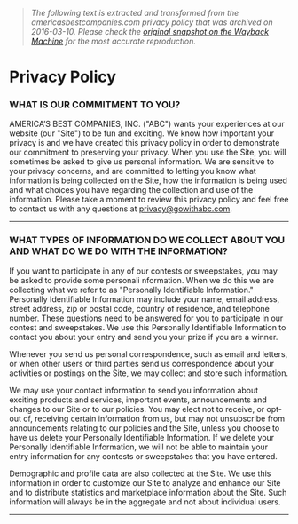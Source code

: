 > *The following text is extracted and transformed from the americasbestcompanies.com privacy policy that was archived on 2016-03-10. Please check the [original snapshot on the Wayback Machine](https://web.archive.org/web/20160310152737id_/http%3A//www.americasbestcompanies.com/about/PrivacyPolicy.aspx) for the most accurate reproduction.*

# Privacy Policy

### WHAT IS OUR COMMITMENT TO YOU?

AMERICA’S BEST COMPANIES, INC. ("ABC") wants your experiences at our website (our "Site") to be fun and exciting. We know how important your privacy is and we have created this privacy policy in order to demonstrate our commitment to preserving your privacy. When you use the Site, you will sometimes be asked to give us personal information. We are sensitive to your privacy concerns, and are committed to letting you know what information is being collected on the Site, how the information is being used and what choices you have regarding the collection and use of the information. Please take a moment to review this privacy policy and feel free to contact us with any questions at [privacy@gowithabc.com](mailto:privacy@gowithabc.com).

  


* * *

  


### WHAT TYPES OF INFORMATION DO WE COLLECT ABOUT YOU AND WHAT DO WE DO WITH THE INFORMATION?

If you want to participate in any of our contests or sweepstakes, you may be asked to provide some personali nformation. When we do this we are collecting what we refer to as "Personally Identifiable Information." Personally Identifiable Information may include your name, email address, street address, zip or postal code, country of residence, and telephone number. These questions need to be answered for you to participate in our contest and sweepstakes. We use this Personally Identifiable Information to contact you about your entry and send you your prize if you are a winner.

  
Whenever you send us personal correspondence, such as email and letters, or when other users or third parties send us correspondence about your activities or postings on the Site, we may collect and store such information.

  
We may use your contact information to send you information about exciting products and services, important events, announcements and changes to our Site or to our policies. You may elect not to receive, or opt-out of, receiving certain information from us, but may not unsubscribe from announcements relating to our policies and the Site, unless you choose to have us delete your Personally Identifiable Information. If we delete your Personally Identifiable Information, we will not be able to maintain your entry information for any contests or sweepstakes that you have entered.

  
Demographic and profile data are also collected at the Site. We use this information in order to customize our Site to analyze and enhance our Site and to distribute statistics and marketplace information about the Site. Such information will always be in the aggregate and not about individual users.

  


* * *

  

